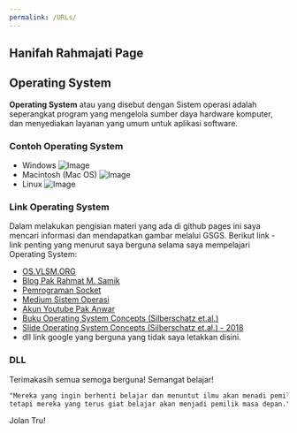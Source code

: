 ```yaml
---
permalink: /URLs/
---
```

## Hanifah Rahmajati Page 
## Operating System

**Operating System** atau yang disebut dengan Sistem operasi adalah seperangkat program yang mengelola sumber daya hardware komputer, dan menyediakan layanan yang umum untuk aplikasi software. 

### Contoh Operating System
- Windows
![Image](https://media.kasperskydaily.com/wp-content/uploads/sites/36/2020/01/23161159/rip-windows-seven-featured.jpg)
- Macintosh (Mac OS) 
![Image](https://donnyposumah.files.wordpress.com/2014/07/6925594_20140715023844.gif)
- Linux
![Image](https://cdn2.tstatic.net/jateng/foto/bank/images/linux-unkartur-1.jpg)


### Link Operating System
Dalam melakukan pengisian materi yang ada di github pages ini saya mencari informasi dan mendapatkan gambar melalui GSGS. Berikut link - link penting yang menurut saya berguna selama saya mempelajari Operating System:
- [OS.VLSM.ORG](https://os.vlsm.org/)
- [Blog Pak Rahmat M. Samik](https://rahmatm.samik-ibrahim.vlsm.org/)
- [Pemrograman Socket](https://docplayer.info/32672006-Pemrograman-socket-dengan-c.html)
- [Medium Sistem Operasi](https://medium.com/@iwankartiwan77/sistem-operasi-operating-system-os-adalah-seperangkat-program-yang-mengelola-sumber-daya-a34e62f6b4c4)
- [Akun Youtube Pak Anwar](https://www.youtube.com/channel/UCpCmOF7bwVaKIQkvBKBXhLQ/featured)
- [Buku Operating System Concepts (Silberschatz et.al.)](https://codex.cs.yale.edu/avi/os-book/)
- [Slide Operating System Concepts (Silberschatz et.al.) - 2018](https://www.os-book.com/OS10/slide-dir/)
- dll 
link google yang berguna yang tidak saya letakkan disini.

### DLL
Terimakasih semua semoga berguna! Semangat belajar!
``` markdown
"Mereka yang ingin berhenti belajar dan menuntut ilmu akan menadi pemilik masa lalu, 
tetapi mereka yang terus giat belajar akan menjadi pemilik masa depan."
```
Jolan Tru!
